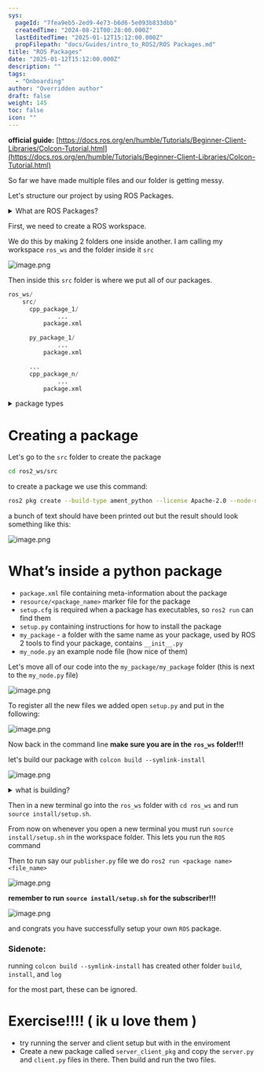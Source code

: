 ```yaml
---
sys:
  pageId: "7fea9eb5-2ed9-4e73-b6d6-5e093b833dbb"
  createdTime: "2024-08-21T00:28:00.000Z"
  lastEditedTime: "2025-01-12T15:12:00.000Z"
  propFilepath: "docs/Guides/intro_to_ROS2/ROS Packages.md"
title: "ROS Packages"
date: "2025-01-12T15:12:00.000Z"
description: ""
tags:
  - "Onboarding"
author: "Overridden author"
draft: false
weight: 145
toc: false
icon: ""
---
```


**official guide:** [https://docs.ros.org/en/humble/Tutorials/Beginner-Client-Libraries/Colcon-Tutorial.html](https://docs.ros.org/en/humble/Tutorials/Beginner-Client-Libraries/Colcon-Tutorial.html)

So far we have made multiple files and our folder is getting messy.

Let's structure our project by using ROS Packages.

<details>

<summary>What are ROS Packages?</summary>

ROS Packages are, as the name implies, packages of code that are highly sharable between ROS developers.

They consist of a folder, `package.xml` file, and source code

```python
      cpp_package_1/
		      ... imagine much code files here ..
          package.xml
```

</details>

First, we need to create a ROS workspace.

We do this by making 2 folders one inside another. I am calling my workspace `ros_ws` and the folder inside it `src`

![image.png](https://prod-files-secure.s3.us-west-2.amazonaws.com/d518164a-d88e-44d1-a4ee-3adb3bd8bce0/70706947-fd18-4537-a67b-e12946812d31/image.png?X-Amz-Algorithm=AWS4-HMAC-SHA256&X-Amz-Content-Sha256=UNSIGNED-PAYLOAD&X-Amz-Credential=ASIAZI2LB4662JOGZRFT%2F20250226%2Fus-west-2%2Fs3%2Faws4_request&X-Amz-Date=20250226T210737Z&X-Amz-Expires=3600&X-Amz-Security-Token=IQoJb3JpZ2luX2VjEC0aCXVzLXdlc3QtMiJGMEQCIQCVhKHGayNhUakVB1SkbTishnw%2F9KwcPOpOv2dgi641AQIfLxQB%2FL%2FNVClnRW%2F47Xe5%2FrOHYWDHKth1mvZRCSBo9Sr%2FAwhmEAAaDDYzNzQyMzE4MzgwNSIMvJp%2B7K9WT%2BgmYQ%2FbKtwDWn2PPk8djrQsW6AjCh4q9C8j86ahm%2FDH83rsnqakjXsOCq7knzxTf9wFB%2BcZBZlfF6f4gDoXAWezFINWZOZdH9w9ukjWMY3PwVOaP1BKm8gzs4uy2AllvNN2AMalR2jAiYEtLi%2F%2Fdx1xxB%2B8yizbmrpEdu3Y2IaqZJpJx3Js4w8Hq3Z8Z9jKp4BornMmkXtLky0YNTHdSujwgb2PO1KyyuJ4r8ADznxImvR6XW6SqFF9mbTlEctaGAHLu6xc5bk%2B79Fe0mjyXEblpmwpgXAUpKCal9XLKwaH0mFhmeILhexu9RzlPzeqncNH%2Ba6EUXGcFJTP2XaIh8QEj5OdLcp8qz5QOoKi66%2FhElvwaNbl57UkndkN0SQZ0tpfEtru4xRV4ugSqcaKz1%2BRHQE4MCxjD%2BZjs8e8fR8owcQ86bHE%2BD1jPMB6T244n7gkWGK20FvYQKTya4bqXJzabbYH2ip%2BqMxmf2ruA45jnAuIWP7q%2BUho0VF5%2F2fYjtPuarP7oURBTy0SMLOidV72W33bQzClqbTP5yYLzHCaI7VWD8soEdue6FndYEu3oUokLfBfhXbV1Tm2IgNKHWwSxTdTmXqlnORF49TEYkyTtLyO6EGBh06T94JRlW%2FaERvrAMQw7ID%2BvQY6pgEGpxsotY4yXcLmNJjEdriJ8NvYHdnELLFiE%2BLN5%2Fug%2Fn2fHslRJF6w1QQph8aJod26mbIFuVPwPvRsPV%2B%2F9%2FJXcx0KA6S%2Fks4ekY8zGF52fogBa7hcMw7TkK9h94pgOxZ4A19YpSx1Icx5c44yS0sHWwKCyK6Bt%2FZKBD7%2FwvMrSvoS%2B3N3%2BaQu1nJKnRbDzIWAjSavXWsRS65xVYJjBl%2Fq4RBs3AlB&X-Amz-Signature=3ee2d0f642478ad2b651059ee6961357283d81dc6dd1dbb447d335168a514458&X-Amz-SignedHeaders=host&x-id=GetObject)

Then inside this `src` folder is where we put all of our packages.

```python
ros_ws/
    src/
      cpp_package_1/
		      ...
          package.xml

      py_package_1/
		      ...
          package.xml

      ...
      cpp_package_n/
		      ...
          package.xml

```

<details>

<summary>package types</summary>

packages can be either `C++` or python.

the intern file structure is different for each but for this guide we will stick to creating python packages

</details>

# Creating a package

Let's go to the `src` folder to create the package

```bash
cd ros2_ws/src
```

to create a package we use this command:

```bash
ros2 pkg create --build-type ament_python --license Apache-2.0 --node-name my_node my_package
```

a bunch of text should have been printed out but the result should look something like this:

![image.png](https://prod-files-secure.s3.us-west-2.amazonaws.com/d518164a-d88e-44d1-a4ee-3adb3bd8bce0/e6cf1e3f-8512-4a3e-b131-079f800bf3e8/image.png?X-Amz-Algorithm=AWS4-HMAC-SHA256&X-Amz-Content-Sha256=UNSIGNED-PAYLOAD&X-Amz-Credential=ASIAZI2LB4662JOGZRFT%2F20250226%2Fus-west-2%2Fs3%2Faws4_request&X-Amz-Date=20250226T210737Z&X-Amz-Expires=3600&X-Amz-Security-Token=IQoJb3JpZ2luX2VjEC0aCXVzLXdlc3QtMiJGMEQCIQCVhKHGayNhUakVB1SkbTishnw%2F9KwcPOpOv2dgi641AQIfLxQB%2FL%2FNVClnRW%2F47Xe5%2FrOHYWDHKth1mvZRCSBo9Sr%2FAwhmEAAaDDYzNzQyMzE4MzgwNSIMvJp%2B7K9WT%2BgmYQ%2FbKtwDWn2PPk8djrQsW6AjCh4q9C8j86ahm%2FDH83rsnqakjXsOCq7knzxTf9wFB%2BcZBZlfF6f4gDoXAWezFINWZOZdH9w9ukjWMY3PwVOaP1BKm8gzs4uy2AllvNN2AMalR2jAiYEtLi%2F%2Fdx1xxB%2B8yizbmrpEdu3Y2IaqZJpJx3Js4w8Hq3Z8Z9jKp4BornMmkXtLky0YNTHdSujwgb2PO1KyyuJ4r8ADznxImvR6XW6SqFF9mbTlEctaGAHLu6xc5bk%2B79Fe0mjyXEblpmwpgXAUpKCal9XLKwaH0mFhmeILhexu9RzlPzeqncNH%2Ba6EUXGcFJTP2XaIh8QEj5OdLcp8qz5QOoKi66%2FhElvwaNbl57UkndkN0SQZ0tpfEtru4xRV4ugSqcaKz1%2BRHQE4MCxjD%2BZjs8e8fR8owcQ86bHE%2BD1jPMB6T244n7gkWGK20FvYQKTya4bqXJzabbYH2ip%2BqMxmf2ruA45jnAuIWP7q%2BUho0VF5%2F2fYjtPuarP7oURBTy0SMLOidV72W33bQzClqbTP5yYLzHCaI7VWD8soEdue6FndYEu3oUokLfBfhXbV1Tm2IgNKHWwSxTdTmXqlnORF49TEYkyTtLyO6EGBh06T94JRlW%2FaERvrAMQw7ID%2BvQY6pgEGpxsotY4yXcLmNJjEdriJ8NvYHdnELLFiE%2BLN5%2Fug%2Fn2fHslRJF6w1QQph8aJod26mbIFuVPwPvRsPV%2B%2F9%2FJXcx0KA6S%2Fks4ekY8zGF52fogBa7hcMw7TkK9h94pgOxZ4A19YpSx1Icx5c44yS0sHWwKCyK6Bt%2FZKBD7%2FwvMrSvoS%2B3N3%2BaQu1nJKnRbDzIWAjSavXWsRS65xVYJjBl%2Fq4RBs3AlB&X-Amz-Signature=66109933b508584300d55aa9fdc20aee00bbd1ecfe8026e37485b22f3a300a33&X-Amz-SignedHeaders=host&x-id=GetObject)

# What’s inside a python package

- `package.xml` file containing meta-information about the package
- `resource/<package_name>` marker file for the package
- `setup.cfg` is required when a package has executables, so `ros2 run` can find them
- `setup.py` containing instructions for how to install the package
- `my_package` - a folder with the same name as your package, used by ROS 2 tools to find your package, contains `__init__.py`
- `my_node.py` an example node file (how nice of them)

Let's move all of our code into the `my_package/my_package` folder (this is next to the `my_node.py` file)

![image.png](https://prod-files-secure.s3.us-west-2.amazonaws.com/d518164a-d88e-44d1-a4ee-3adb3bd8bce0/9ce58f11-0da9-4d3e-b86d-506a9685d378/image.png?X-Amz-Algorithm=AWS4-HMAC-SHA256&X-Amz-Content-Sha256=UNSIGNED-PAYLOAD&X-Amz-Credential=ASIAZI2LB4662JOGZRFT%2F20250226%2Fus-west-2%2Fs3%2Faws4_request&X-Amz-Date=20250226T210737Z&X-Amz-Expires=3600&X-Amz-Security-Token=IQoJb3JpZ2luX2VjEC0aCXVzLXdlc3QtMiJGMEQCIQCVhKHGayNhUakVB1SkbTishnw%2F9KwcPOpOv2dgi641AQIfLxQB%2FL%2FNVClnRW%2F47Xe5%2FrOHYWDHKth1mvZRCSBo9Sr%2FAwhmEAAaDDYzNzQyMzE4MzgwNSIMvJp%2B7K9WT%2BgmYQ%2FbKtwDWn2PPk8djrQsW6AjCh4q9C8j86ahm%2FDH83rsnqakjXsOCq7knzxTf9wFB%2BcZBZlfF6f4gDoXAWezFINWZOZdH9w9ukjWMY3PwVOaP1BKm8gzs4uy2AllvNN2AMalR2jAiYEtLi%2F%2Fdx1xxB%2B8yizbmrpEdu3Y2IaqZJpJx3Js4w8Hq3Z8Z9jKp4BornMmkXtLky0YNTHdSujwgb2PO1KyyuJ4r8ADznxImvR6XW6SqFF9mbTlEctaGAHLu6xc5bk%2B79Fe0mjyXEblpmwpgXAUpKCal9XLKwaH0mFhmeILhexu9RzlPzeqncNH%2Ba6EUXGcFJTP2XaIh8QEj5OdLcp8qz5QOoKi66%2FhElvwaNbl57UkndkN0SQZ0tpfEtru4xRV4ugSqcaKz1%2BRHQE4MCxjD%2BZjs8e8fR8owcQ86bHE%2BD1jPMB6T244n7gkWGK20FvYQKTya4bqXJzabbYH2ip%2BqMxmf2ruA45jnAuIWP7q%2BUho0VF5%2F2fYjtPuarP7oURBTy0SMLOidV72W33bQzClqbTP5yYLzHCaI7VWD8soEdue6FndYEu3oUokLfBfhXbV1Tm2IgNKHWwSxTdTmXqlnORF49TEYkyTtLyO6EGBh06T94JRlW%2FaERvrAMQw7ID%2BvQY6pgEGpxsotY4yXcLmNJjEdriJ8NvYHdnELLFiE%2BLN5%2Fug%2Fn2fHslRJF6w1QQph8aJod26mbIFuVPwPvRsPV%2B%2F9%2FJXcx0KA6S%2Fks4ekY8zGF52fogBa7hcMw7TkK9h94pgOxZ4A19YpSx1Icx5c44yS0sHWwKCyK6Bt%2FZKBD7%2FwvMrSvoS%2B3N3%2BaQu1nJKnRbDzIWAjSavXWsRS65xVYJjBl%2Fq4RBs3AlB&X-Amz-Signature=243b9f21e0c4ee1138dd25e873b89910447e231449c5d91a029e3836cb06c927&X-Amz-SignedHeaders=host&x-id=GetObject)

To register all the new files we added open `setup.py` and put in the following:

![image.png](https://prod-files-secure.s3.us-west-2.amazonaws.com/d518164a-d88e-44d1-a4ee-3adb3bd8bce0/1cd7c262-4cae-4496-9d75-c178537d24a2/image.png?X-Amz-Algorithm=AWS4-HMAC-SHA256&X-Amz-Content-Sha256=UNSIGNED-PAYLOAD&X-Amz-Credential=ASIAZI2LB4662JOGZRFT%2F20250226%2Fus-west-2%2Fs3%2Faws4_request&X-Amz-Date=20250226T210737Z&X-Amz-Expires=3600&X-Amz-Security-Token=IQoJb3JpZ2luX2VjEC0aCXVzLXdlc3QtMiJGMEQCIQCVhKHGayNhUakVB1SkbTishnw%2F9KwcPOpOv2dgi641AQIfLxQB%2FL%2FNVClnRW%2F47Xe5%2FrOHYWDHKth1mvZRCSBo9Sr%2FAwhmEAAaDDYzNzQyMzE4MzgwNSIMvJp%2B7K9WT%2BgmYQ%2FbKtwDWn2PPk8djrQsW6AjCh4q9C8j86ahm%2FDH83rsnqakjXsOCq7knzxTf9wFB%2BcZBZlfF6f4gDoXAWezFINWZOZdH9w9ukjWMY3PwVOaP1BKm8gzs4uy2AllvNN2AMalR2jAiYEtLi%2F%2Fdx1xxB%2B8yizbmrpEdu3Y2IaqZJpJx3Js4w8Hq3Z8Z9jKp4BornMmkXtLky0YNTHdSujwgb2PO1KyyuJ4r8ADznxImvR6XW6SqFF9mbTlEctaGAHLu6xc5bk%2B79Fe0mjyXEblpmwpgXAUpKCal9XLKwaH0mFhmeILhexu9RzlPzeqncNH%2Ba6EUXGcFJTP2XaIh8QEj5OdLcp8qz5QOoKi66%2FhElvwaNbl57UkndkN0SQZ0tpfEtru4xRV4ugSqcaKz1%2BRHQE4MCxjD%2BZjs8e8fR8owcQ86bHE%2BD1jPMB6T244n7gkWGK20FvYQKTya4bqXJzabbYH2ip%2BqMxmf2ruA45jnAuIWP7q%2BUho0VF5%2F2fYjtPuarP7oURBTy0SMLOidV72W33bQzClqbTP5yYLzHCaI7VWD8soEdue6FndYEu3oUokLfBfhXbV1Tm2IgNKHWwSxTdTmXqlnORF49TEYkyTtLyO6EGBh06T94JRlW%2FaERvrAMQw7ID%2BvQY6pgEGpxsotY4yXcLmNJjEdriJ8NvYHdnELLFiE%2BLN5%2Fug%2Fn2fHslRJF6w1QQph8aJod26mbIFuVPwPvRsPV%2B%2F9%2FJXcx0KA6S%2Fks4ekY8zGF52fogBa7hcMw7TkK9h94pgOxZ4A19YpSx1Icx5c44yS0sHWwKCyK6Bt%2FZKBD7%2FwvMrSvoS%2B3N3%2BaQu1nJKnRbDzIWAjSavXWsRS65xVYJjBl%2Fq4RBs3AlB&X-Amz-Signature=c8570fb337697fe2f22aa9b3956c75149d481d6b679427b4c137ce6bc8ff2d13&X-Amz-SignedHeaders=host&x-id=GetObject)

Now back in the command line **make sure you are in the** **`ros_ws`** **folder!!!**

let's build our package with `colcon build --symlink-install`

![image.png](https://prod-files-secure.s3.us-west-2.amazonaws.com/d518164a-d88e-44d1-a4ee-3adb3bd8bce0/2f2a0d27-b173-48fd-b189-5f5c0ce65619/image.png?X-Amz-Algorithm=AWS4-HMAC-SHA256&X-Amz-Content-Sha256=UNSIGNED-PAYLOAD&X-Amz-Credential=ASIAZI2LB4662JOGZRFT%2F20250226%2Fus-west-2%2Fs3%2Faws4_request&X-Amz-Date=20250226T210737Z&X-Amz-Expires=3600&X-Amz-Security-Token=IQoJb3JpZ2luX2VjEC0aCXVzLXdlc3QtMiJGMEQCIQCVhKHGayNhUakVB1SkbTishnw%2F9KwcPOpOv2dgi641AQIfLxQB%2FL%2FNVClnRW%2F47Xe5%2FrOHYWDHKth1mvZRCSBo9Sr%2FAwhmEAAaDDYzNzQyMzE4MzgwNSIMvJp%2B7K9WT%2BgmYQ%2FbKtwDWn2PPk8djrQsW6AjCh4q9C8j86ahm%2FDH83rsnqakjXsOCq7knzxTf9wFB%2BcZBZlfF6f4gDoXAWezFINWZOZdH9w9ukjWMY3PwVOaP1BKm8gzs4uy2AllvNN2AMalR2jAiYEtLi%2F%2Fdx1xxB%2B8yizbmrpEdu3Y2IaqZJpJx3Js4w8Hq3Z8Z9jKp4BornMmkXtLky0YNTHdSujwgb2PO1KyyuJ4r8ADznxImvR6XW6SqFF9mbTlEctaGAHLu6xc5bk%2B79Fe0mjyXEblpmwpgXAUpKCal9XLKwaH0mFhmeILhexu9RzlPzeqncNH%2Ba6EUXGcFJTP2XaIh8QEj5OdLcp8qz5QOoKi66%2FhElvwaNbl57UkndkN0SQZ0tpfEtru4xRV4ugSqcaKz1%2BRHQE4MCxjD%2BZjs8e8fR8owcQ86bHE%2BD1jPMB6T244n7gkWGK20FvYQKTya4bqXJzabbYH2ip%2BqMxmf2ruA45jnAuIWP7q%2BUho0VF5%2F2fYjtPuarP7oURBTy0SMLOidV72W33bQzClqbTP5yYLzHCaI7VWD8soEdue6FndYEu3oUokLfBfhXbV1Tm2IgNKHWwSxTdTmXqlnORF49TEYkyTtLyO6EGBh06T94JRlW%2FaERvrAMQw7ID%2BvQY6pgEGpxsotY4yXcLmNJjEdriJ8NvYHdnELLFiE%2BLN5%2Fug%2Fn2fHslRJF6w1QQph8aJod26mbIFuVPwPvRsPV%2B%2F9%2FJXcx0KA6S%2Fks4ekY8zGF52fogBa7hcMw7TkK9h94pgOxZ4A19YpSx1Icx5c44yS0sHWwKCyK6Bt%2FZKBD7%2FwvMrSvoS%2B3N3%2BaQu1nJKnRbDzIWAjSavXWsRS65xVYJjBl%2Fq4RBs3AlB&X-Amz-Signature=7027ef2ccbe9ab9fcfc716da8ab25c280d91a9e163d24bfc67bdef010c486202&X-Amz-SignedHeaders=host&x-id=GetObject)

<details>

<summary>what is building?</summary>

if you are a CS major at Rose-Hulman you will learn the answer to this in CSSE132

but TLDR; is it combines all the code files into one program that can be run easily 

</details>

Then in a new terminal go into the `ros_ws` folder with `cd ros_ws` and run `source install/setup.sh`. 

From now on whenever you open a new terminal you must run `source install/setup.sh` in the workspace folder. This lets you run the `ROS` command

Then to run say our `publisher.py` file we do `ros2 run <package name> <file_name>`

![image.png](https://prod-files-secure.s3.us-west-2.amazonaws.com/d518164a-d88e-44d1-a4ee-3adb3bd8bce0/4f4b1219-3a44-4632-aa0a-ce3471699f59/image.png?X-Amz-Algorithm=AWS4-HMAC-SHA256&X-Amz-Content-Sha256=UNSIGNED-PAYLOAD&X-Amz-Credential=ASIAZI2LB4662JOGZRFT%2F20250226%2Fus-west-2%2Fs3%2Faws4_request&X-Amz-Date=20250226T210737Z&X-Amz-Expires=3600&X-Amz-Security-Token=IQoJb3JpZ2luX2VjEC0aCXVzLXdlc3QtMiJGMEQCIQCVhKHGayNhUakVB1SkbTishnw%2F9KwcPOpOv2dgi641AQIfLxQB%2FL%2FNVClnRW%2F47Xe5%2FrOHYWDHKth1mvZRCSBo9Sr%2FAwhmEAAaDDYzNzQyMzE4MzgwNSIMvJp%2B7K9WT%2BgmYQ%2FbKtwDWn2PPk8djrQsW6AjCh4q9C8j86ahm%2FDH83rsnqakjXsOCq7knzxTf9wFB%2BcZBZlfF6f4gDoXAWezFINWZOZdH9w9ukjWMY3PwVOaP1BKm8gzs4uy2AllvNN2AMalR2jAiYEtLi%2F%2Fdx1xxB%2B8yizbmrpEdu3Y2IaqZJpJx3Js4w8Hq3Z8Z9jKp4BornMmkXtLky0YNTHdSujwgb2PO1KyyuJ4r8ADznxImvR6XW6SqFF9mbTlEctaGAHLu6xc5bk%2B79Fe0mjyXEblpmwpgXAUpKCal9XLKwaH0mFhmeILhexu9RzlPzeqncNH%2Ba6EUXGcFJTP2XaIh8QEj5OdLcp8qz5QOoKi66%2FhElvwaNbl57UkndkN0SQZ0tpfEtru4xRV4ugSqcaKz1%2BRHQE4MCxjD%2BZjs8e8fR8owcQ86bHE%2BD1jPMB6T244n7gkWGK20FvYQKTya4bqXJzabbYH2ip%2BqMxmf2ruA45jnAuIWP7q%2BUho0VF5%2F2fYjtPuarP7oURBTy0SMLOidV72W33bQzClqbTP5yYLzHCaI7VWD8soEdue6FndYEu3oUokLfBfhXbV1Tm2IgNKHWwSxTdTmXqlnORF49TEYkyTtLyO6EGBh06T94JRlW%2FaERvrAMQw7ID%2BvQY6pgEGpxsotY4yXcLmNJjEdriJ8NvYHdnELLFiE%2BLN5%2Fug%2Fn2fHslRJF6w1QQph8aJod26mbIFuVPwPvRsPV%2B%2F9%2FJXcx0KA6S%2Fks4ekY8zGF52fogBa7hcMw7TkK9h94pgOxZ4A19YpSx1Icx5c44yS0sHWwKCyK6Bt%2FZKBD7%2FwvMrSvoS%2B3N3%2BaQu1nJKnRbDzIWAjSavXWsRS65xVYJjBl%2Fq4RBs3AlB&X-Amz-Signature=aa32fb5442c51b0601decad4d6812bee5936d24af27d50b7dd276a9d750eca98&X-Amz-SignedHeaders=host&x-id=GetObject)

**remember to run** **`source install/setup.sh`** **for the subscriber!!!**

![image.png](https://prod-files-secure.s3.us-west-2.amazonaws.com/d518164a-d88e-44d1-a4ee-3adb3bd8bce0/02121119-dad4-49ec-8356-c956108b4243/image.png?X-Amz-Algorithm=AWS4-HMAC-SHA256&X-Amz-Content-Sha256=UNSIGNED-PAYLOAD&X-Amz-Credential=ASIAZI2LB4662JOGZRFT%2F20250226%2Fus-west-2%2Fs3%2Faws4_request&X-Amz-Date=20250226T210737Z&X-Amz-Expires=3600&X-Amz-Security-Token=IQoJb3JpZ2luX2VjEC0aCXVzLXdlc3QtMiJGMEQCIQCVhKHGayNhUakVB1SkbTishnw%2F9KwcPOpOv2dgi641AQIfLxQB%2FL%2FNVClnRW%2F47Xe5%2FrOHYWDHKth1mvZRCSBo9Sr%2FAwhmEAAaDDYzNzQyMzE4MzgwNSIMvJp%2B7K9WT%2BgmYQ%2FbKtwDWn2PPk8djrQsW6AjCh4q9C8j86ahm%2FDH83rsnqakjXsOCq7knzxTf9wFB%2BcZBZlfF6f4gDoXAWezFINWZOZdH9w9ukjWMY3PwVOaP1BKm8gzs4uy2AllvNN2AMalR2jAiYEtLi%2F%2Fdx1xxB%2B8yizbmrpEdu3Y2IaqZJpJx3Js4w8Hq3Z8Z9jKp4BornMmkXtLky0YNTHdSujwgb2PO1KyyuJ4r8ADznxImvR6XW6SqFF9mbTlEctaGAHLu6xc5bk%2B79Fe0mjyXEblpmwpgXAUpKCal9XLKwaH0mFhmeILhexu9RzlPzeqncNH%2Ba6EUXGcFJTP2XaIh8QEj5OdLcp8qz5QOoKi66%2FhElvwaNbl57UkndkN0SQZ0tpfEtru4xRV4ugSqcaKz1%2BRHQE4MCxjD%2BZjs8e8fR8owcQ86bHE%2BD1jPMB6T244n7gkWGK20FvYQKTya4bqXJzabbYH2ip%2BqMxmf2ruA45jnAuIWP7q%2BUho0VF5%2F2fYjtPuarP7oURBTy0SMLOidV72W33bQzClqbTP5yYLzHCaI7VWD8soEdue6FndYEu3oUokLfBfhXbV1Tm2IgNKHWwSxTdTmXqlnORF49TEYkyTtLyO6EGBh06T94JRlW%2FaERvrAMQw7ID%2BvQY6pgEGpxsotY4yXcLmNJjEdriJ8NvYHdnELLFiE%2BLN5%2Fug%2Fn2fHslRJF6w1QQph8aJod26mbIFuVPwPvRsPV%2B%2F9%2FJXcx0KA6S%2Fks4ekY8zGF52fogBa7hcMw7TkK9h94pgOxZ4A19YpSx1Icx5c44yS0sHWwKCyK6Bt%2FZKBD7%2FwvMrSvoS%2B3N3%2BaQu1nJKnRbDzIWAjSavXWsRS65xVYJjBl%2Fq4RBs3AlB&X-Amz-Signature=004f9d20bd117e357bb08a93ce81738b22c990a62c36f324e20c1f3c86ebb8de&X-Amz-SignedHeaders=host&x-id=GetObject)

and congrats you have successfully setup your own `ROS` package.

### Sidenote:

running `colcon build --symlink-install` has created other folder `build`, `install`, and `log`

for the most part, these can be ignored.

# Exercise!!!! ( ik u love them )

- try running the server and client setup but with in the enviroment
- Create a new package called `server_client_pkg` and copy the `server.py` and `client.py` files in there. Then build and run the two files.
